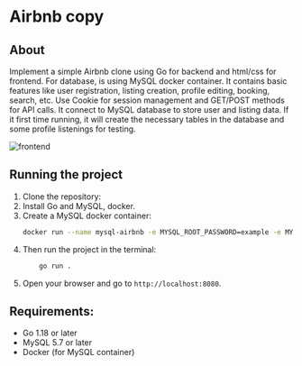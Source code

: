 # Airbnb copy

## About
Implement a simple Airbnb clone using Go for backend and html/css for frontend. For database, is using MySQL docker container.
It contains basic features like user registration, listing creation, profile editing, booking, search, etc.
Use Cookie for session management and GET/POST methods for API calls. It connect to MySQL database to store user and listing data.
If it first time running, it will create the necessary tables in the database and some profile listenings for testing.

![frontend](/static/images/front.png)

## Running the project
1. Clone the repository:
2. Install Go and MySQL, docker.
3. Create a MySQL docker container:
    ```bash
    docker run --name mysql-airbnb -e MYSQL_ROOT_PASSWORD=example -e MYSQL_DATABASE=mysql-airbnb  -p 3306:3306 -d mysql
    ```
4. Then run the project in the terminal:
    ```bash
        go run .
    ```
5. Open your browser and go to `http://localhost:8080`.


## Requirements:
- Go 1.18 or later
- MySQL 5.7 or later
- Docker (for MySQL container)
